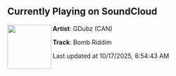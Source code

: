 ## Currently Playing on SoundCloud

[<img align="left" width="100" src="https://i1.sndcdn.com/artworks-twdwSsNiZm8D5GrT-ZBN4Vw-t500x500.png">](https://soundcloud.com/gdubz/bomb-riddim)

**Artist**: GDubz (CAN) 

**Track**: Bomb Riddim

Last updated at 10/17/2025, 8:54:43 AM
